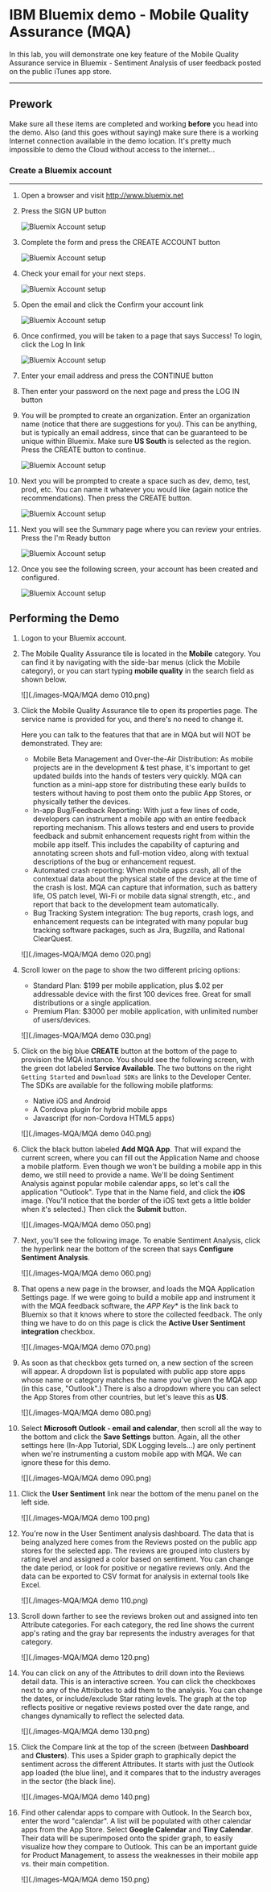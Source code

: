 # IBM Bluemix demo - Mobile Quality Assurance (MQA)

In this lab, you will demonstrate one key feature of the Mobile Quality Assurance service in Bluemix - Sentiment Analysis of user feedback posted on the public iTunes app store.  


---
## Prework

Make sure all these items are completed and working **before** you head into the demo.  Also (and this goes without saying) make sure there is a working Internet connection available in the demo location.  It's pretty much impossible to demo the Cloud without access to the internet...


### Create a Bluemix account
___

1. Open a browser and visit http://www.bluemix.net

1. Press the SIGN UP button
 	
	![Bluemix Account setup](https://github.com/ibm-apiconnect/pot-bluemix-docs/raw/master/img/lab1/mac-bluemix-setup.png)

1. Complete the form and press the CREATE ACCOUNT button
	
	![Bluemix Account setup](https://github.com/ibm-apiconnect/pot-bluemix-docs/raw/master/img/lab1/mac-bluemix-setup-account-details.png)

1. Check your email for your next steps.
	
	![Bluemix Account setup](https://github.com/ibm-apiconnect/pot-bluemix-docs/raw/master/img/lab1/mac-bluemix-setup-confirmation-email.png)

1. Open the email and click the Confirm your account link
	
	![Bluemix Account setup](https://github.com/ibm-apiconnect/pot-bluemix-docs/raw/master/img/lab1/mac-bluemix-setup-confirmation-email-detail.png)

1. Once confirmed, you will be taken to a page that says Success! To login, click the Log In link
	
	![Bluemix Account setup](https://github.com/ibm-apiconnect/pot-bluemix-docs/raw/master/img/lab1/mac-bluemix-setup-success.png)

1. Enter your email address and press the CONTINUE button

1. Then enter your password on the next page and press the LOG IN button

1. You will be prompted to create an organization. Enter an organization name (notice that there are suggestions for you). This can be anything, but is typically an email address, since that can be guaranteed to be unique within Bluemix.  Make sure **US South** is selected as the region. Press the CREATE button to continue.
	
	![Bluemix Account setup](https://github.com/ibm-apiconnect/pot-bluemix-docs/raw/master/img/lab1/mac-bluemix-setup-create-org.png)

1. Next you will be prompted to create a space such as dev, demo, test, prod, etc. You can name it whatever you would like (again notice the recommendations). Then press the CREATE button.
	
	![Bluemix Account setup](https://github.com/ibm-apiconnect/pot-bluemix-docs/raw/master/img/lab1/mac-bluemix-setup-create-space.png)

1. Next you will see the Summary page where you can review your entries. Press the I'm Ready button
	
	![Bluemix Account setup](https://github.com/ibm-apiconnect/pot-bluemix-docs/raw/master/img/lab1/mac-bluemix-setup-summary.png)

1. Once you see the following screen, your account has been created and configured.
 	
	![Bluemix Account setup](https://github.com/ibm-apiconnect/pot-bluemix-docs/raw/master/img/lab1/mac-bluemix-setup-complete.png)


## Performing the Demo

1. Logon to your Bluemix account.  

1. The Mobile Quality Assurance tile is located in the **Mobile** category.  You can find it by navigating with the side-bar menus (click the Mobile category), or you can start typing **mobile quality** in the search field as shown below.

	![](./images-MQA/MQA demo 010.png)

1. Click the Mobile Quality Assurance tile to open its properties page. The service name is provided for you, and there's no need to change it.   

	Here you can talk to the features that that are in MQA but will NOT be demonstrated.  They are:
	* Mobile Beta Management and Over-the-Air Distribution:  As mobile projects are in the development & test phase, it's important to get updated builds into the hands of testers very quickly.  MQA can function as a mini-app store for distributing these early builds to testers without having to post them onto the public App Stores, or physically tether the devices.
	* In-app Bug/Feedback Reporting:  With just a few lines of code, developers can instrument a mobile app with an entire feedback reporting mechanism. This allows testers and end users to provide feedback and submit enhancement requests right from within the mobile app itself. This includes the capability of capturing and annotating screen shots and full-motion video, along with textual descriptions of the bug or enhancement request. 
	* Automated crash reporting:  When mobile apps crash, all of the contextual data about the physical state of the device at the time of the crash is lost.  MQA can capture that information, such as battery life, OS patch level, Wi-Fi or mobile data signal strength, etc., and report that back to the development team automatically.
	* Bug Tracking System integration:  The bug reports, crash logs, and enhancement requests can be integrated with many popular bug tracking software packages, such as Jira, Bugzilla, and Rational ClearQuest.

	![](./images-MQA/MQA demo 020.png)
	
1. Scroll lower on the page to show the two different pricing options:
	* Standard Plan:  $199 per mobile application, plus $.02 per addressable device with the first 100 devices free.  Great for small distributions or a single application.
	* Premium Plan: $3000 per mobile application, with unlimited number of users/devices.

	![](./images-MQA/MQA demo 030.png)
	
1. Click on the big blue **CREATE** button at the bottom of the page to provision the MQA instance.  You should see the following screen, with the green dot labeled **Service Available**.  The two buttons on the right `Getting Started` and `Download SDKs` are links to the Developer Center.  The SDKs are available for the following mobile platforms:
	* Native iOS and Android
	* A Cordova plugin for hybrid mobile apps
 	* Javascript (for non-Cordova HTML5 apps)

	![](./images-MQA/MQA demo 040.png)
	
1. Click the black button labeled **Add MQA App**.  That will expand the current screen, where you can fill out the Application Name and choose a mobile platform.  Even though we won't be building a mobile app in this demo, we still need to provide a name.  We'll be doing Sentiment Analysis against popular mobile calendar apps, so let's call the application "Outlook". Type that in the Name field, and click the **iOS** image. (You'll notice that the border of the iOS text gets a little bolder when it's selected.)  Then click the **Submit** button.
 
	![](./images-MQA/MQA demo 050.png)

1. Next, you'll see the following image.  To enable Sentiment Analysis, click the hyperlink near the bottom of the screen that says **Configure Sentiment Analysis**.

	![](./images-MQA/MQA demo 060.png)

1. 	That opens a new page in the browser, and loads the MQA Application Settings page. If we were going to build a mobile app and instrument it with the MQA feedback software, the *APP Key** is the link back to Bluemix so that it knows where to store the collected feedback.  The only thing we have to do on this page is click the **Active User Sentiment integration** checkbox.

	![](./images-MQA/MQA demo 070.png)

1. As soon as that checkbox gets turned on, a new section of the screen will appear. A dropdown list is populated with public app store apps whose name or category matches the name you've given the MQA app (in this case, "Outlook".)  There is also a dropdown where you can select the App Stores from other countries, but let's leave this as **US**.
 
	![](./images-MQA/MQA demo 080.png)

1. Select **Microsoft Outlook - email and calendar**, then scroll all the way to the bottom and click the **Save Settings** button. Again, all the other settings here (In-App Tutorial, SDK Logging levels...) are only pertinent when we're instrumenting a custom mobile app with MQA. We can ignore these for this demo. 

	![](./images-MQA/MQA demo 090.png)

1. Click the **User Sentiment** link near the bottom of the menu panel on the left side. 

	![](./images-MQA/MQA demo 100.png)

1. You're now in the User Sentiment analysis dashboard.  The data that is being analyzed here comes from the Reviews posted on the public app stores for the selected app.  The reviews are grouped into clusters by rating level and assigned a color based on sentiment. You can change the date period, or look for positive or negative reviews only. And the data can be exported to CSV format for analysis in external tools like Excel.

	![](./images-MQA/MQA demo 110.png)

1. Scroll down farther to see the reviews broken out and assigned into ten Attribute categories.  For each category, the red line shows the current app's rating and the gray bar represents the industry averages for that category.

	![](./images-MQA/MQA demo 120.png)
	
1. You can click on any of the Attributes to drill down into the Reviews detail data.  This is an interactive screen. You can click the checkboxes next to any of the Attributes to add them to the analysis. You can change the dates, or include/exclude Star rating levels.  The graph at the top reflects positive or negative reviews posted over the date range, and changes dynamically to reflect the selected data.

	![](./images-MQA/MQA demo 130.png)

1. Click the Compare link at the top of the screen (between **Dashboard** and **Clusters**).  This uses a Spider graph to graphically depict the sentiment across the different Attributes.  It starts with just the Outlook app loaded (the blue line), and it compares that to the industry averages in the sector (the black line). 

	![](./images-MQA/MQA demo 140.png)

1. Find other calendar apps to compare with Outlook.  In the Search box, enter the word "calendar". A list will be populated with other calendar apps from the App Store.  Select **Google Calendar** and **Tiny Calendar**.  Their data will be superimposed onto the spider graph, to easily visualize how they compare to Outlook.  This can be an important guide for Product Management, to assess the weaknesses in their mobile app vs. their main competition.

	![](./images-MQA/MQA demo 150.png)


[important]: https://github.com/ibm-apiconnect/pot-onprem-docs/raw/5010/lab-guide/img/common/important.png "Important!"
[info]: https://github.com/ibm-apiconnect/pot-onprem-docs/raw/5010/lab-guide/img/common/info.png "Information"
[troubleshooting]: https://github.com/ibm-apiconnect/pot-onprem-docs/raw/5010/lab-guide/img/common/troubleshooting.png "Troubleshooting"